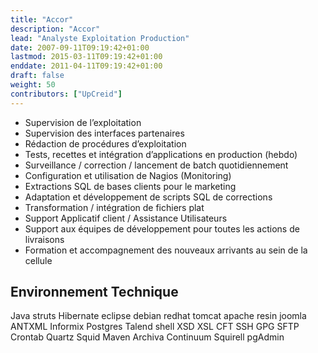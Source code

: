 ```yaml
---
title: "Accor"
description: "Accor"
lead: "Analyste Exploitation Production"
date: 2007-09-11T09:19:42+01:00
lastmod: 2015-03-11T09:19:42+01:00
enddate: 2011-04-11T09:19:42+01:00
draft: false
weight: 50
contributors: ["UpCreid"]
---
```


- Supervision de l’exploitation
- Supervision des interfaces partenaires
- Rédaction de procédures d’exploitation
- Tests, recettes et intégration d’applications en production (hebdo)
- Surveillance / correction / lancement de batch quotidiennement
- Configuration et utilisation de Nagios (Monitoring)
- Extractions SQL de bases clients pour le marketing
- Adaptation et développement de scripts SQL de corrections
- Transformation / intégration de fichiers plat
- Support Applicatif client / Assistance Utilisateurs
- Support aux équipes de développement pour toutes les actions de livraisons
- Formation et accompagnement des nouveaux arrivants au sein de la cellule

## Environnement Technique

<span class="badge rounded-pill bg-secondary">Java</span>
<span class="badge rounded-pill bg-secondary">struts</span>
<span class="badge rounded-pill bg-secondary">Hibernate</span>
<span class="badge rounded-pill bg-secondary">eclipse</span>
<span class="badge rounded-pill bg-secondary">debian</span>
<span class="badge rounded-pill bg-secondary">redhat</span>
<span class="badge rounded-pill bg-secondary">tomcat</span>
<span class="badge rounded-pill bg-secondary">apache</span>
<span class="badge rounded-pill bg-secondary">resin</span>
<span class="badge rounded-pill bg-secondary">joomla</span>
<span class="badge rounded-pill bg-secondary">ANTXML</span>
<span class="badge rounded-pill bg-secondary">Informix</span>
<span class="badge rounded-pill bg-secondary">Postgres</span>
<span class="badge rounded-pill bg-secondary">Talend</span>
<span class="badge rounded-pill bg-secondary">shell</span>
<span class="badge rounded-pill bg-secondary">XSD XSL</span>
<span class="badge rounded-pill bg-secondary">CFT</span>
<span class="badge rounded-pill bg-secondary">SSH</span>
<span class="badge rounded-pill bg-secondary">GPG</span>
<span class="badge rounded-pill bg-secondary">SFTP</span>
<span class="badge rounded-pill bg-secondary">Crontab</span>
<span class="badge rounded-pill bg-secondary">Quartz</span>
<span class="badge rounded-pill bg-secondary">Squid</span>
<span class="badge rounded-pill bg-secondary">Maven</span>
<span class="badge rounded-pill bg-secondary">Archiva</span>
<span class="badge rounded-pill bg-secondary">Continuum</span>
<span class="badge rounded-pill bg-secondary">Squirell</span>
<span class="badge rounded-pill bg-secondary">pgAdmin</span>
